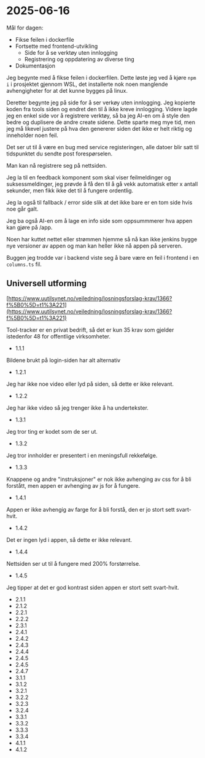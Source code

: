 # 2025-06-16

Mål for dagen:

- Fikse feilen i dockerfile
- Fortsette med frontend-utvikling
  - Side for å se verktøy uten innlogging
  - Registrering og oppdatering av diverse ting
- Dokumentasjon

Jeg begynte med å fikse feilen i dockerfilen. Dette løste jeg ved å kjøre `npm i` i prosjektet gjennom WSL, det installerte nok noen manglende avhengigheter for at det kunne bygges på linux.

Deretter begynte jeg på side for å ser verkøy uten innlogging. Jeg kopierte koden fra tools siden og endret den til å ikke kreve innlogging. Videre lagde jeg en enkel side vor å registrere verktøy, så ba jeg AI-en om å style den bedre og duplisere de andre create sidene. Dette sparte meg mye tid, men jeg må likevel justere på hva den genererer siden det ikke er helt riktig og inneholder noen feil.

Det ser ut til å være en bug med service registeringen, alle datoer blir satt til tidspunktet du sendte post forespørselen.

Man kan nå registrere seg på nettsiden.

Jeg la til en feedback komponent som skal viser feilmeldinger og suksessmeldinger, jeg prøvde å få den til å gå vekk automatisk etter x antall sekunder, men fikk ikke det til å fungere ordentlig.

Jeg la også til fallback / error side slik at det ikke bare er en tom side hvis noe går galt.

Jeg ba også AI-en om å lage en info side som oppsummmerer hva appen kan gjøre på /app.

Noen har kuttet nettet eller strømmen hjemme så nå kan ikke jenkins bygge nye versioner av appen og man kan heller ikke nå appen på serveren.

Buggen jeg trodde var i backend viste seg å bare være en feil i frontend i en `columns.ts` fil.

## Universell utforming

[https://www.uutilsynet.no/veiledning/losningsforslag-krav/1366?f%5B0%5D=t1%3A221](https://www.uutilsynet.no/veiledning/losningsforslag-krav/1366?f%5B0%5D=t1%3A221)

Tool-tracker er en privat bedrift, så det er kun 35 krav som gjelder istedenfor 48 for offentlige virksomheter.

- 1.1.1
  
Bildene brukt på login-siden har alt alternativ

- 1.2.1

Jeg har ikke noe video eller lyd på siden, så dette er ikke relevant.

- 1.2.2

Jeg har ikke video så jeg trenger ikke å ha undertekster.

- 1.3.1

Jeg tror ting er kodet som de ser ut.

- 1.3.2

Jeg tror innholder er presentert i en meningsfull rekkefølge.

- 1.3.3

Knappene og andre "instruksjoner" er nok ikke avhenging av css for å bli forstått, men appen er avhenging av js for å fungere.

- 1.4.1

Appen er ikke avhengig av farge for å bli forstå, den er jo stort sett svart-hvit.

- 1.4.2

Det er ingen lyd i appen, så dette er ikke relevant.

- 1.4.4

Nettsiden ser ut til å fungere med 200% forstørrelse.

- 1.4.5

Jeg tipper at det er god kontrast siden appen er stort sett svart-hvit.

- 2.1.1
- 2.1.2
- 2.2.1
- 2.2.2
- 2.3.1
- 2.4.1
- 2.4.2
- 2.4.3
- 2.4.4
- 2.4.5
- 2.4.5
- 2.4.7
- 3.1.1
- 3.1.2
- 3.2.1
- 3.2.2
- 3.2.3
- 3.2.4
- 3.3.1
- 3.3.2
- 3.3.3
- 3.3.4
- 4.1.1
- 4.1.2
